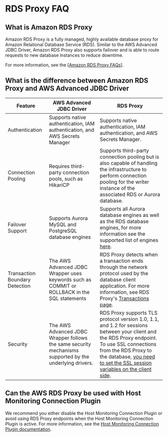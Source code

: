 # RDS Proxy FAQ

## What is Amazon RDS Proxy

Amazon RDS Proxy is a fully managed, highly available database proxy for Amazon Relational Database Service (RDS).
Similar to the AWS Advanced JDBC Driver, Amazon RDS Proxy also supports failover and is able to route requests to new
database instances to reduce downtime.

For more information, see the [[Amazon RDS Proxy FAQs](https://aws.amazon.com/rds/proxy/faqs/)].

## What is the difference between Amazon RDS Proxy and AWS Advanced JDBC Driver

| Feature                        | AWS Advanced JDBC Driver                                                                                | RDS Proxy                                                                                                                                                                                                                                                                                                                                              |
|--------------------------------|---------------------------------------------------------------------------------------------------------|--------------------------------------------------------------------------------------------------------------------------------------------------------------------------------------------------------------------------------------------------------------------------------------------------------------------------------------------------------|
| Authentication                 | Supports native authentication, IAM authentication, and AWS Secrets Manager                             | Supports native authentication, IAM authentication, and AWS Secrets Manager.                                                                                                                                                                                                                                                                           |
| Connection Pooling             | Requires third-party connection pools, such as HikariCP                                                 | Supports third-party connection pooling but is also capable of handling the infrastructure to perform connection pooling for the writer instance of the associated RDS or Aurora database.                                                                                                                                                             |
| Failover Support               | Supports Aurora MySQL and PostgreSQL database engines                                                   | Supports all Aurora database engines as well as the RDS database engines, for more information see the supported list of engines [here](https://aws.amazon.com/rds/proxy/faqs/#:~:text=Q%3A%20Which%20database%20engines%20does%20RDS%20Proxy%20support%3F).                                                                                           |
| Transaction Boundary Detection | The AWS Advanced JDBC Wrapper uses keywords such as COMMIT or ROLLBACK in the SQL statements            | RDS Proxy detects when a transaction ends through the network protocol used by the database client application. For more information, see RDS Proxy's [Transactions page](https://docs.aws.amazon.com/AmazonRDS/latest/UserGuide/rds-proxy.howitworks.html#rds-proxy-transactions).                                                                    |
| Security                       | The AWS Advanced JDBC Wrapper follows the same security mechanisms supported by the underlying drivers. | RDS Proxy supports TLS protocol version 1.0, 1.1, and 1.2 for sessions between your client and the RDS Proxy endpoint. To use SSL connections from the RDS Proxy to the database, [you need to set the SSL session variables on the client side](https://docs.aws.amazon.com/AmazonRDS/latest/UserGuide/rds-proxy.howitworks.html#rds-proxy-security). |

## Can the AWS RDS Proxy be used with Host Monitoring Connection Plugin

We recommend you either disable the Host Monitoring Connection Plugin or avoid using RDS Proxy endpoints when the Host
Monitoring Connection Plugin is active. For more information, see
the [Host Monitoring Connection Plugin documentation](https://github.com/awslabs/aws-advanced-jdbc-wrapper/wiki/UsingTheHostMonitoringPlugin#warning-warnings-about-usage-of-the-aws-advanced-jdbc-driver-with-rds-proxy).